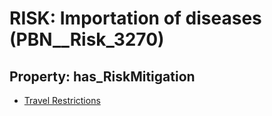 # RISK: __Importation of diseases__ (PBN__Risk_3270)

## Property: has_RiskMitigation

* [Travel Restrictions](PBN__Mitigation_710)

